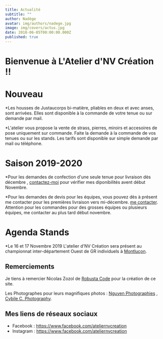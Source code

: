 ```yaml
---
title: Actualité
subtitle: ""
author: Nadège
avatar: img/authors/nadege.jpg
image: img/covers/actus.jpg
date: 2018-06-05T00:00:00.000Z
published: true
---
```

Bienvenue à L'Atelier d'NV Création !!
====

**Nouveau**
====

*Les housses de Justaucorps bi-matière, pliables en deux et avec anses, sont arrivées. Elles sont disponible à la commande de votre tenue ou sur demande par mail. 

*L'atelier vous propose la vente de strass, pierres, miroirs et accesoires de pose uniquement sur commande. Faite la demande à la commande de vos tenues ou sur les stands. Les tarifs sont disponible sur simple demande par mail ou téléphone.

**Saison 2019-2020**
====
*Pour les demandes de confection d'une seule tenue pour livraison dès décembre , [contactez-moi](/#/2018/06/02/contacts) pour vérifier mes diponibilités avent début Novembre.

*Pour les demandes de devis pour les équipes, vous pouvez dès à présent me contacter pour les premières livraison vers mi-décembre. [me contacter](/#/2018/06/02/contacts).
Attention pour les commandes pour des grosses équipes ou plusieurs équipes, me contacter au plus tard début novembre.

 
Agenda Stands
====

*Le 16 et 17 Novembre 2019 L'atelier d'NV Création sera présent au championnat inter-département Ouest de GR individuels à [Montluçon](https://auvergne-rhone-alpes.ffgym.fr/Evenements/GR-Competition-Inter-dep-OUEST-Individuels-Perf-Fed-et-Reg2). 

 
Remerciements
----

 
Je tiens à remercier Nicolas Zozol de [Robusta Code](http://www.robusta.io) pour la création de ce site. 

Les Photographes pour leurs magnifiques photos : [Nguyen Photographies](http://www.ngtuan.com) , [Cybile C. Photography](https://www.facebook.com/Cybile-C-Photography-246675958701076/).
 
 
 
Mes liens de réseaux sociaux
----
 
* Facebook : <a href="https://www.facebook.com/ateliernvcreation">https://www.facebook.com/ateliernvcreation</a>
* Instagram : <a href="https://www.instagram.com/atelier.nvcreation">https://www.facebook.com/ateliernvcreation</a>
